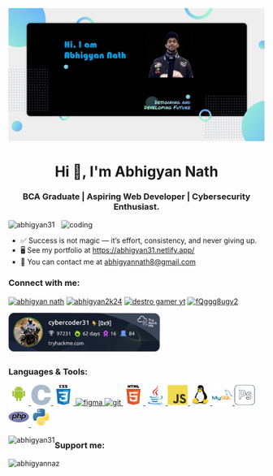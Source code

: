 ![logo](https://github.com/abhigyan31/abhigyan31/blob/main/banner.JPG)
<h1 align="center"> Hi 👋, I'm Abhigyan Nath</h1>
<h3 align="center"> BCA Graduate | Aspiring Web Developer | Cybersecurity Enthusiast. </h3>
<img align="right" alt="coding" width="400" src="https://camo.githubusercontent.com/2366b34bb903c09617990fb5fff4622f3e941349e846ddb7e73df872a9d21233/68747470733a2f2f63646e2e6472696262626c652e636f6d2f75736572732f3733303730332f73637265656e73686f74732f363538313234332f6176656e746f2e676966"


<p align="left"> <img src="https://komarev.com/ghpvc/?username=abhigyan31&label=Profile%20views&color=0e75b6&style=flat" alt="abhigyan31" /> </p>

<ul dir="auto">
<li> ✅ Success is not magic — it’s effort, consistency, and never giving up.</li>
<li> 🖥️ See my portfolio at <a href="https://abhigyan31.netlify.app/" rel="port">https://abhigyan31.netlify.app/</a></li>
<li> 📧 You can contact me at <a href="mailto:abhigyannath8@gmail.com">abhigyannath8@gmail.com</a></li>
</ul>


<h3 align="left">Connect with me:</h3>
<p align="left">

<a href="https://linkedin.com/in/abhigyan-nath-57062621b/" target="blank"><img align="center" src="https://raw.githubusercontent.com/rahuldkjain/github-profile-readme-generator/master/src/images/icons/Social/linked-in-alt.svg" alt="abhigyan nath" height="30" width="40" /></a>
<a href="https://instagram.com/abhigyan2k25" target="blank"><img align="center" src="https://raw.githubusercontent.com/rahuldkjain/github-profile-readme-generator/master/src/images/icons/Social/instagram.svg" alt="abhigyan2k24" height="30" width="40" /></a>
<a href="https://www.youtube.com/channel/UCMjSJJkOaGSX63vJqVBeavQ" target="blank"><img align="center" src="https://raw.githubusercontent.com/rahuldkjain/github-profile-readme-generator/master/src/images/icons/Social/youtube.svg" alt="destro gamer yt" height="30" width="40" /></a>
<a href="https://discord.gg/fQggg8ugv2" target="blank"><img align="center" src="https://raw.githubusercontent.com/rahuldkjain/github-profile-readme-generator/master/src/images/icons/Social/discord.svg" alt="fQggg8ugv2" height="30" width="40" /></a>

<img src="thmmn.png" alt="TryHackMe Badge" width="300"/>

</p>

<h3 align="left">Languages & Tools:</h3>
<p align="left"> <a href="https://developer.android.com" target="_blank" rel="noreferrer"> <img src="https://raw.githubusercontent.com/devicons/devicon/master/icons/android/android-original-wordmark.svg" alt="android" width="40" height="40"/> </a> <a href="https://www.cprogramming.com/" target="_blank" rel="noreferrer"> <img src="https://raw.githubusercontent.com/devicons/devicon/master/icons/c/c-original.svg" alt="c" width="40" height="40"/> </a> <a href="https://www.w3schools.com/css/" target="_blank" rel="noreferrer"> <img src="https://raw.githubusercontent.com/devicons/devicon/master/icons/css3/css3-original-wordmark.svg" alt="css3" width="40" height="40"/> </a> <a href="https://www.figma.com/" target="_blank" rel="noreferrer"> <img src="https://www.vectorlogo.zone/logos/figma/figma-icon.svg" alt="figma" width="40" height="40"/> </a> <a href="https://git-scm.com/" target="_blank" rel="noreferrer"> <img src="https://www.vectorlogo.zone/logos/git-scm/git-scm-icon.svg" alt="git" width="40" height="40"/> </a> <a href="https://www.w3.org/html/" target="_blank" rel="noreferrer"> <img src="https://raw.githubusercontent.com/devicons/devicon/master/icons/html5/html5-original-wordmark.svg" alt="html5" width="40" height="40"/> </a> <a href="https://www.java.com" target="_blank" rel="noreferrer"> <img src="https://raw.githubusercontent.com/devicons/devicon/master/icons/java/java-original.svg" alt="java" width="40" height="40"/> </a> <a href="https://developer.mozilla.org/en-US/docs/Web/JavaScript" target="_blank" rel="noreferrer"> <img src="https://raw.githubusercontent.com/devicons/devicon/master/icons/javascript/javascript-original.svg" alt="javascript" width="40" height="40"/> </a> <a href="https://www.linux.org/" target="_blank" rel="noreferrer"> <img src="https://raw.githubusercontent.com/devicons/devicon/master/icons/linux/linux-original.svg" alt="linux" width="40" height="40"/> </a> <a href="https://www.mysql.com/" target="_blank" rel="noreferrer"> <img src="https://raw.githubusercontent.com/devicons/devicon/master/icons/mysql/mysql-original-wordmark.svg" alt="mysql" width="40" height="40"/> </a> <a href="https://www.photoshop.com/en" target="_blank" rel="noreferrer"> <img src="https://raw.githubusercontent.com/devicons/devicon/master/icons/photoshop/photoshop-line.svg" alt="photoshop" width="40" height="40"/> </a> <a href="https://www.php.net" target="_blank" rel="noreferrer"> <img src="https://raw.githubusercontent.com/devicons/devicon/master/icons/php/php-original.svg" alt="php" width="40" height="40"/> </a> <a href="https://www.python.org" target="_blank" rel="noreferrer"> <img src="https://raw.githubusercontent.com/devicons/devicon/master/icons/python/python-original.svg" alt="python" width="40" height="40"/> </a> </p>


<p><img align="left" src="https://github-readme-stats.vercel.app/api/top-langs?username=abhigyan31&show_icons=true&locale=en&layout=compact" alt="abhigyan31" /></p>

<h3 align="left">Support me:</h3>
<p><a href="https://www.buymeacoffee.com/abhigyannaz"> <img align="left" src="https://cdn.buymeacoffee.com/buttons/v2/default-yellow.png" height="50" width="210" alt="abhigyannaz" /></a></p><br><br>
